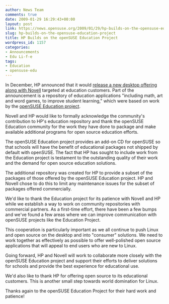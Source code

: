 ```yaml
---
author: News Team
comments: true
date: 2009-01-29 16:29:43+00:00
layout: post
link: https://news.opensuse.org/2009/01/29/hp-builds-on-the-opensuse-education-project/
slug: hp-builds-on-the-opensuse-education-project
title: HP Builds on the openSUSE Education Project
wordpress_id: 1157
categories:
- Announcements
- Edu Li-f-e
tags:
- Education
- opensuse-edu
---
```


In December, HP announced that it would [release a new desktop offering along with Novell](//www.hp.com/hpinfo/newsroom/press/2008/081210a.html) targeted at education customers. Part of the announcement is a repository of education applications "including math, art and word games, to improve student learning," which were based on work by the [openSUSE Education project](//en.opensuse.org/Education).

Novell and HP would like to formally acknowledge the community's contribution to HP's  education repository and thank the openSUSE Education community for the work  they have  done  to package and make available additional programs for open source education efforts.

The openSUSE Education project provides an add-on CD for openSUSE so that schools will have the benefit of educational packages not shipped by default with openSUSE. The fact that HP has sought to include work from the Education project is testament to the outstanding quality of their work and the demand for open source education solutions.

The additional repository was created for HP to provide a subset of the packages of those offered by the openSUSE Education project. HP and Novell chose to do this to limit any maintenance issues for the subset of packages offered commercially.

We'd like to thank the Education project for its patience with Novell and HP while we establish a way to work on community repositories with commercial partners. As a first-time effort, there have been a few bumps and we've found a few areas where we can improve communication with openSUSE projects like the Education Project.

This cooperation is particularly important as we all continue to push Linux and open source on the desktop and into "consumer" solutions. We need to work together as effectively as possible to offer well-polished open source applications that will appeal to end users who are new to Linux.

Going forward, HP and Novell will work to collaborate more closely with the openSUSE Education project and support their efforts to deliver solutions for schools and provide the best experience for educational use.

We'd also like to thank HP for offering open source to its educational customers. This is another small step towards world domination for Linux.

Thanks again to the openSUSE Education Project for their hard work and patience!
